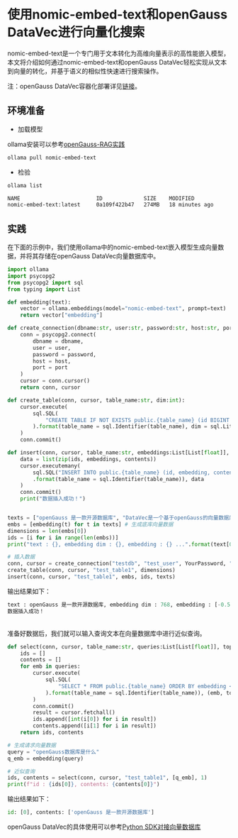 # 使用nomic-embed-text和openGauss DataVec进行向量化搜索
nomic-embed-text是一个专门用于文本转化为高维向量表示的高性能嵌入模型，本文将介绍如何通过nomic-embed-text和openGauss DataVec轻松实现从文本到向量的转化，并基于语义的相似性快速进行搜索操作。

注：openGauss DataVec容器化部署详见[链接](https://docs.opengauss.org/zh/docs/latest-lite/docs/InstallationGuide/%E5%AE%B9%E5%99%A8%E9%95%9C%E5%83%8F%E5%AE%89%E8%A3%85.html)。
## 环境准备
- 加载模型

ollama安装可以参考[openGauss-RAG实践](openGauss-RAG实践.md)
```bash
ollama pull nomic-embed-text
```
- 检验

```bash
ollama list

NAME                        ID             SIZE    MODIFIED
nomic-embed-text:latest     0a109f422b47   274MB   18 minutes ago
```

## 实践
在下面的示例中，我们使用ollama中的nomic-embed-text嵌入模型生成向量数据，并将其存储在openGauss DataVec向量数据库中。
```python
import ollama
import psycopg2
from psycopg2 import sql
from typing import List

def embedding(text):
    vector = ollama.embeddings(model="nomic-embed-text", prompt=text)
    return vector["embedding"]

def create_connection(dbname:str, user:str, password:str, host:str, port:int):
    conn = psycopg2.connect(
        dbname = dbname,
        user = user,
        password = password,
        host = host,
        port = port
    )
    cursor = conn.cursor()
    return conn, cursor

def create_table(conn, cursor, table_name:str, dim:int):
    cursor.execute(
        sql.SQL(
            "CREATE TABLE IF NOT EXISTS public.{table_name} (id BIGINT PRIMARY KEY, content text, embedding vector({dim}));"
        ).format(table_name = sql.Identifier(table_name), dim = sql.Literal(dim))
    )
    conn.commit()

def insert(conn, cursor, table_name:str, embeddings:List[List[float]], ids:List[int], contents:List[str]):
    data = list(zip(ids, embeddings, contents))
    cursor.executemany(
        sql.SQL("INSERT INTO public.{table_name} (id, embedding, content) VALUES(%s, %s, %s);")
        .format(table_name = sql.Identifier(table_name)), data
    )
    conn.commit()
    print("数据插入成功！")


texts = ["openGauss 是一款开源数据库", "DataVec是一个基于openGauss的向量数据库"]
embs = [embedding(t) for t in texts] # 生成底库向量数据
dimensions = len(embs[0])
ids = [i for i in range(len(embs))]
print("text : {}, embedding dim : {}, embedding : {} ...".format(text[0], dimensions, embs[:10]))

# 插入数据
conn, cursor = create_connection("testdb", "test_user", YourPassword, "localhost", 5432)
create_table(conn, cursor, "test_table1", dimensions)
insert(conn, cursor, "test_table1", embs, ids, texts)
```

输出结果如下：
```python
text : openGauss 是一款开源数据库, embedding dim : 768, embedding : [-0.5359194278717041, 1.3424185514450073, -3.524909734725952, -1.0017194747924805, -0.1950572431087494, 0.28160029649734497, -0.473337858915329, 0.08056074380874634, -0.22012852132320404, -0.9982725977897644] ...
数据插入成功！
```
<br>
准备好数据后，我们就可以输入查询文本在向量数据库中进行近似查询。

```python
def select(conn, cursor, table_name:str, queries:List[List[float]], topk:int):
    ids = []
    contents = []
    for emb in queries:
        cursor.execute(
            sql.SQL(
                "SELECT * FROM public.{table_name} ORDER BY embedding <-> %s::vector LIMIT %s::int;"
            ).format(table_name = sql.Identifier(table_name)), (emb, topk)
        )
        conn.commit()
        result = cursor.fetchall()
        ids.append([int(i[0]) for i in result])
        contents.append([i[1] for i in result])
    return ids, contents

# 生成请求向量数据
query = "openGauss数据库是什么"
q_emb = embedding(query)

# 近似查询
ids, contents = select(conn, cursor, "test_table1", [q_emb], 1)
print(f"id : {ids[0]}, contents: {contents[0]}")
```
输出结果如下：
```python
id: [0], contents: ['openGauss 是一款开源数据库']
```
openGauss DataVec的具体使用可以参考[Python SDK对接向量数据库](integrationPython.md)
